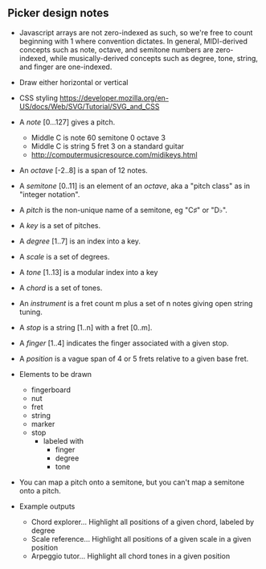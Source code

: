 
## Picker design notes

- Javascript arrays are not zero-indexed as such, so we're free to count beginning with 1 where convention dictates. In general, MIDI-derived concepts such as note, octave, and semitone numbers are zero-indexed, while musically-derived concepts such as degree, tone, string, and finger are one-indexed.

- Draw either horizontal or vertical

- CSS styling
	https://developer.mozilla.org/en-US/docs/Web/SVG/Tutorial/SVG_and_CSS

- A *note* [0...127] gives a pitch.
	- Middle C is note 60 semitone 0 octave 3
	- Middle C is string 5 fret 3 on a standard guitar
	- http://computermusicresource.com/midikeys.html

- An *octave* [-2..8] is a span of 12 notes.
- A *semitone* [0..11] is an element of an *octave*, aka a "pitch class" as in "integer notation".

- A *pitch* is the non-unique name of a semitone, eg "C♯" or "D♭".
- A *key* is a set of pitches.
- A *degree* [1..7] is an index into a key.
- A *scale* is a set of degrees.
- A *tone* [1..13] is a modular index into a key
- A *chord* is a set of tones.

- An *instrument* is a fret count m plus a set of n notes giving open string tuning.
- A *stop* is a string [1..n] with a fret [0..m].
- A *finger* [1..4] indicates the finger associated with a given stop.
- A *position* is a vague span of 4 or 5 frets relative to a given base fret.

- Elements to be drawn
	- fingerboard
	- nut
	- fret
	- string
	- marker
	- stop
		- labeled with
			- finger
			- degree
			- tone

- You can map a pitch onto a semitone, but you can't map a semitone onto a pitch.

- Example outputs

	- Chord explorer... Highlight all positions of a given chord, labeled by degree
	- Scale reference... Highlight all positions of a given scale in a given position
	- Arpeggio tutor... Highlight all chord tones in a given position

